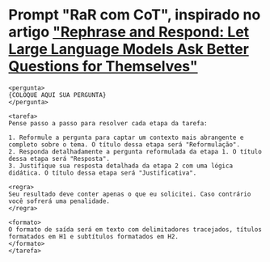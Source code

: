 # Prompt "RaR com CoT", inspirado no artigo ["Rephrase and Respond: Let Large Language Models Ask Better Questions for Themselves"](https://arxiv.org/html/2311.04205v2)

```
<pergunta>
{COLOQUE AQUI SUA PERGUNTA}
</pergunta>

<tarefa>
Pense passo a passo para resolver cada etapa da tarefa: 

1. Reformule a pergunta para captar um contexto mais abrangente e completo sobre o tema. O título dessa etapa será "Reformulação".
2. Responda detalhadamente a pergunta reformulada da etapa 1. O título dessa etapa será "Resposta".
3. Justifique sua resposta detalhada da etapa 2 com uma lógica didática. O título dessa etapa será "Justificativa".

<regra>
Seu resultado deve conter apenas o que eu solicitei. Caso contrário você sofrerá uma penalidade.
</regra>

<formato>
O formato de saída será em texto com delimitadores tracejados, títulos formatados em H1 e subtítulos formatados em H2.
</formato>
</tarefa>
```
